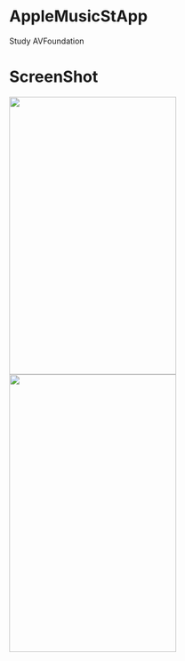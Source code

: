 # AppleMusicStApp
Study AVFoundation

# ScreenShot

<div>
<img src="https://user-images.githubusercontent.com/40783589/96328100-6ca8fa00-107a-11eb-841e-fb65791ccc3f.PNG" width="300" height="500">
<img src="https://user-images.githubusercontent.com/40783589/96328102-72064480-107a-11eb-9c14-9f5e777c1135.PNG" width="300" height="500">
 </div>

